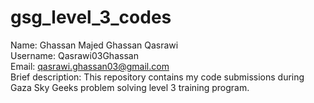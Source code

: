 # gsg_level_3_codes
Name: Ghassan Majed Ghassan Qasrawi  
Username: Qasrawi03Ghassan  
Email: qasrawi.ghassan03@gmail.com  
Brief description: This repository contains my code submissions during Gaza Sky Geeks problem solving level 3 training program.
